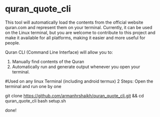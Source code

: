 # quran_quote_cli
This tool will automatically load the contents from the official website quran.com and represent them on your terminal. Currently, it can be used on the Linux terminal, but you are welcome to contribute to this project and make it available for all platforms, making it easier and more useful for people.

Quran CLI (Command Line Interface) will allow you to:
1. Manually find contents of the Quran 
2. Automatically run and generate output
whenever you open your terminal.


#Used on any linux Terminal (including android termux)
2 Steps:
Open the terminal and run one by one

git clone https://github.com/armanhrshaikh/quran_quote_cli.git && cd quran_quote_cli
bash setup.sh

done!

